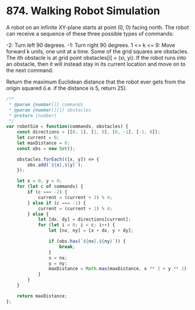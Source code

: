 # 874. Walking Robot Simulation

A robot on an infinite XY-plane starts at point (0, 0) facing north. The robot can receive a sequence of these three possible types of commands:

-2: Turn left 90 degrees.
-1: Turn right 90 degrees.
1 <= k <= 9: Move forward k units, one unit at a time.
Some of the grid squares are obstacles. The ith obstacle is at grid point obstacles[i] = (xi, yi). If the robot runs into an obstacle, then it will instead stay in its current location and move on to the next command.

Return the maximum Euclidean distance that the robot ever gets from the origin squared (i.e. if the distance is 5, return 25).

```js
/**
 * @param {number[]} commands
 * @param {number[][]} obstacles
 * @return {number}
 */
var robotSim = function(commands, obstacles) {
    const directions = [[0, 1], [1, 0], [0, -1], [-1, 0]];
    let current = 0;
    let maxDistance = 0;
    const obs = new Set();

    obstacles.forEach(([x, y]) => {
        obs.add(`${x},${y}`);
    });

    let x = 0, y = 0;
    for (let c of commands) {
        if (c === -2) {
            current = (current + 3) % 4;
        } else if (c === -1) {
            current = (current + 1) % 4;
        } else {
            let [dx, dy] = directions[current];
            for (let i = 0; i < c; i++) {
                let [nx, ny] = [x + dx, y + dy];

                if (obs.has(`${nx},${ny}`)) {
                    break;
                }
                x = nx;
                y = ny;
                maxDistance = Math.max(maxDistance, x ** 2 + y ** 2)
            }
        }
    }

    return maxDistance;
};
```
